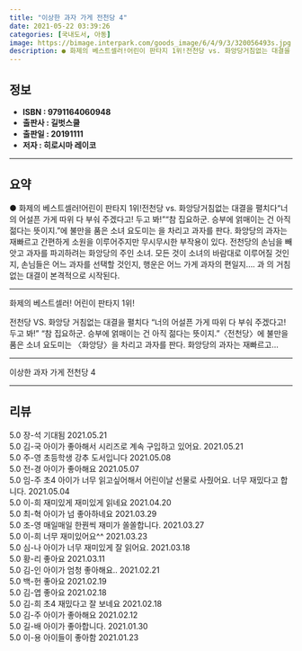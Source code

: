 ```yaml
---
title: "이상한 과자 가게 전천당 4"
date: 2021-05-22 03:39:26
categories: [국내도서, 아동]
image: https://bimage.interpark.com/goods_image/6/4/9/3/320056493s.jpg
description: ● 화제의 베스트셀러!어린이 판타지 1위!전천당 vs. 화앙당거침없는 대결을 펼치다“너의 어설픈 가게 따위 다 부숴 주겠다고! 두고 봐!”“참 집요하군. 승부에 얽매이는 건 아직 젊다는 뜻이지.”에 불만을 품은 소녀 요도미는 을 차리고 과자를 판다. 화앙당의 과자는 재빠르고 간편하게
---
```


## **정보**

- **ISBN : 9791164060948**
- **출판사 : 길벗스쿨**
- **출판일 : 20191111**
- **저자 : 히로시마 레이코**

------



## **요약**

●  화제의 베스트셀러!어린이 판타지 1위!전천당 vs. 화앙당거침없는 대결을 펼치다“너의 어설픈 가게 따위 다 부숴 주겠다고! 두고 봐!”“참 집요하군. 승부에 얽매이는 건 아직 젊다는 뜻이지.”에 불만을 품은 소녀 요도미는 을 차리고 과자를 판다. 화앙당의 과자는 재빠르고 간편하게 소원을 이루어주지만 무시무시한 부작용이 있다. 전천당의 손님을 빼앗고 과자를 파괴하려는 화앙당의 주인 소녀. 모든 것이 소녀의 바람대로 이루어질 것인지, 손님들은 어느 과자를 선택할 것인지, 행운은 어느 가게 과자의 편일지…. 과 의 거침없는 대결이 본격적으로 시작된다.

------

화제의 베스트셀러!
어린이 판타지 1위!

전천당 VS. 화앙당
거침없는 대결을 펼치다
“너의 어설픈 가게 따위 다 부숴 주겠다고! 두고 봐!”
“참 집요하군. 승부에 얽매이는 건 아직 젊다는 뜻이지.”〈전천당〉에 불만을 품은 소녀 요도미는 〈화앙당〉을 차리고 과자를 판다. 화앙당의 과자는 재빠르고... 

------


이상한 과자 가게 전천당 4 

------


## **리뷰** 

5.0 장-석 기대됨 2021.05.21 <br/>5.0 김-국 아이가 좋아해서 시리즈로 계속 구입하고 있어요. 2021.05.21 <br/>5.0 주-영 초등학생 강추 도서입니다 2021.05.08 <br/>5.0 전-경 아이가 좋아해요 2021.05.07 <br/>5.0 임-주 초4 아이가 너무 읽고싶어해서 어린이날 선물로 사줬어요. 너무 재밌다고 합니다.  2021.05.04 <br/>5.0 이-희 재미있게 재미있게 읽네요 2021.04.20 <br/>5.0 최-혁 아이가 넘 좋아하네요 2021.03.29 <br/>5.0 조-영 매일매일 한꿘씩 재미가 쏠쏠합니다. 2021.03.27 <br/>5.0 이-희 너무 재미있어요^^ 2021.03.23 <br/>5.0 심-나 아이가 너무 재미있게 잘 읽어요. 2021.03.18 <br/>5.0 황-리 좋아요 2021.03.11 <br/>5.0 김-인 아이가 엄청 좋아해요.. 2021.02.21 <br/>5.0 백-헌 좋아요  2021.02.19 <br/>5.0 김-엽 좋아요 2021.02.18 <br/>5.0 김-희 초4 재밌다고 잘 보네요 2021.02.18 <br/>5.0 김-주 아이가 좋아해요 2021.02.12 <br/>5.0 길-배 아이가 좋아합니다. 2021.01.30 <br/>5.0 이-용 아이들이 좋아함 2021.01.23 <br/>